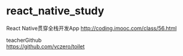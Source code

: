 # react_native_study

React Native贯穿全栈开发App
http://coding.imooc.com/class/56.html

teacherGithub   
https://github.com/vczero/toilet



